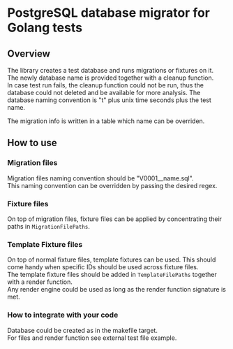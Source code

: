 # PostgreSQL database migrator for Golang tests

## Overview

The library creates a test database and runs migrations or fixtures on it.  
The newly database name is provided together with a cleanup function.  
In case test run fails, the cleanup function could not be run, thus the database could not deleted and be available for more analysis.
The database naming convention is "t" plus unix time seconds plus the test name.

The migration info is written in a table which name can be overriden.

## How to use

### Migration files

Migration files naming convention should be "V0001__name.sql".  
This naming convention can be overridden by passing the desired regex.

### Fixture files

On top of migration files, fixture files can be applied by concentrating their paths in `MigrationFilePaths`.

### Template Fixture files

On top of normal fixture files, template fixtures can be used. This should come handy when specific IDs should be used across fixture files.  
The template fixture files should be added in `TemplateFilePaths` together with a render function.  
Any render engine could be used as long as the render function signature is met.

### How to integrate with your code

Database could be created as in the makefile target.  
For files and render function see external test file example.  
